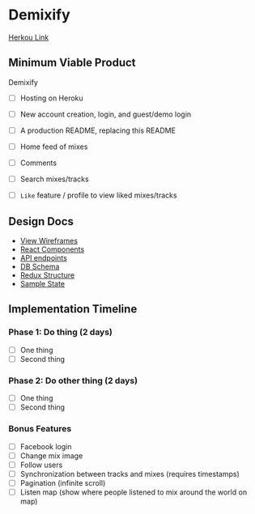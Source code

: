 # Demixify

[Herkou Link](http://demixify.herokuapp.com)

## Minimum Viable Product

Demixify

- [ ] Hosting on Heroku
- [ ] New account creation, login, and guest/demo login
- [ ] A production README, replacing this README
- [ ] Home feed of mixes
- [ ] Comments
- [ ] Search mixes/tracks
- [ ] `Like` feature / profile to view liked mixes/tracks



## Design Docs
* [View Wireframes](wireframes)
* [React Components](component-hierarchy.md)
* [API endpoints](api-endpoints.md)
* [DB Schema](schema.md)
* [Redux Structure](redux-structure.md)
* [Sample State](sample-state.md)

## Implementation Timeline

### Phase 1: Do thing (2 days)
- [ ] One thing
- [ ] Second thing

### Phase 2: Do other thing (2 days)
- [ ] One thing
- [ ] Second thing

### Bonus Features
- [ ] Facebook login
- [ ] Change mix image
- [ ] Follow users
- [ ] Synchronization between tracks and mixes (requires timestamps)
- [ ] Pagination (infinite scroll)
- [ ] Listen map (show where people listened to mix around the world on map)
